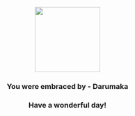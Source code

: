<p align="center">
    <img src="https://raw.githubusercontent.com/PokeAPI/sprites/master/sprites/pokemon/554.png" width="150" height="150">
</p>
<h3 align="center">You were embraced by - <b>Darumaka</b></h3>
<h3 align="center">Have a wonderful day!</h3>
